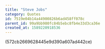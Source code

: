 ```yaml
---
title: "Steve Jobs"
category: Quotes
id: 7519e04b14a44900826b6ad458ff078c
parent_id: 99a9bb980fc84b5ebc8fb4e33d3ca36e
created_at: 1589220918536
---
```


(572cb2669628445e9d390a607ad442ce)
                